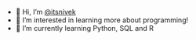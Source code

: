 - 👋 Hi, I’m [@itsnivek](http://github.com/itsnivek)
- 👀 I’m interested in learning more about programming!
- 🌱 I’m currently learning Python, SQL and R

<!---
itsnivek/itsnivek is a ✨ special ✨ repository because its `README.md` (this file) appears on your GitHub profile.
You can click the Preview link to take a look at your changes.
--->
